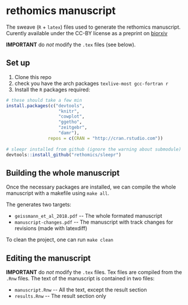 # rethomics manuscript

The sweave (`R` + `latex`) files used to generate the rethomics manuscript.
Curently available under the CC-BY license as a preprint on [biorxiv](https://www.biorxiv.org/content/early/2018/04/21/305664)


**IMPORTANT** do *not* modify the `.tex` files (see below).

## Set up

1. Clone this repo
2. check you have the arch packages `texlive-most gcc-fortran r`
3. Install the `R` packages required:

```R
# these should take a few min
install.packages(c("devtools", 
					"knitr", 
					"cowplot",
					"ggetho",
					"zeitgebr",
					"damr"),
				repos = c(CRAN = "http://cran.rstudio.com"))
	
# sleepr installed from github (ignore the warning about submodule)
devtools::install_github("rethomics/sleepr")
```

## Building the whole manuscript

Once the necessary packages are installed, we can compile 
the whole manuscript with a makefile using `make all`.

The generates two targets: 

* `geissmann_et_al_2018.pdf` -- The whole formated manuscript
* `manuscript-changes.pdf`  -- The manuscript with track changes for revisions (made with latexdiff)

To clean the project, one can run `make clean`


## Editing the manuscript

**IMPORTANT** do *not* modify the `.tex` files. Tex files are compiled from the  `.Rnw` files.
The text of the manuscript is contained in two files:

* `manuscript.Rnw` -- All the text, except the result section
* `results.Rnw` -- The result section only



